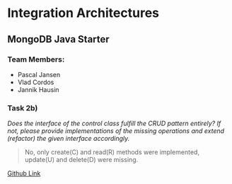 # Integration Architectures
## MongoDB Java Starter

### Team Members:
- Pascal Jansen
- Vlad Cordos
- Jannik Hausin

### Task 2b)
*Does the interface of the control class fulfill the CRUD pattern entirely? If not, please
provide implementations of the missing operations and extend (refactor) the given
interface accordingly.*
> No, only create(C) and read(R) methods were implemented, update(U) and delete(D) were missing.



[Github Link](https://github.com/PasJansen/mongodbstart)

